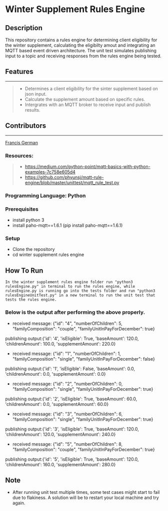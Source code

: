 # Winter Supplement Rules Engine

## Description
This repository contains a rules engine for determining client eligibility for the winter supplement, calculating the eligibilty amout and integrating an MQTT based event driven architecture. 
The unit test simulates publishing input to a topic and receiving responses from the rules engine being tested.

## Features
---
>* Determines a client eligibility for the sinter supplement based on json input.
>* Calculate the supplement amount based on specific rules.
>* Intergrates with an MQTT broker to receive input and publish results.

## Contributors
---
 [Francis German](francisgerman70)


### Resources:
>* https://medium.com/python-point/mqtt-basics-with-python-examples-7c758e605d4
>* https://github.com/phyunsj/mqtt-rule-engine/blob/master/unittest/mqtt_rule_test.py

### Programming Language: Python

### Prerequisites
* install python 3
* install paho-mqtt==1.6.1 (pip install paho-mqtt==1.6.1)

### Setup
* Clone the repository
* cd winter supplement rules engine

## How To Run
```
In the winter supplement rules engine folder run "python3 rulesEngine.py" in terminal to run the rules engine, while rulesEngine.py is running go into the tests folder and run "python3 rulesEngineUnitTest.py" in a new terminal to run the unit test that tests the rules engine.
```
### Below is the output after performing the above properly.
* received message:  {"id": "4", "numberOfChildren": 5, "familyComposition": "couple", "familyUnitInPayForDecember": true}

publishing output:{'id': '4', 'isEligible': True, 'baseAmount': 120.0, 'childrenAmount': 100.0, 'supplementAmount': 220.0}

* received message:  {"id": "1", "numberOfChildren": 1, "familyComposition": "single", "familyUnitInPayForDecember": false}

publishing output:{'id': '1', 'isEligible': False, 'baseAmount': 0.0, 'childrenAmount': 0.0, 'supplementAmount': 0.0}

* received message:  {"id": "2", "numberOfChildren": 0, "familyComposition": "single", "familyUnitInPayForDecember": true}

publishing output:{'id': '2', 'isEligible': True, 'baseAmount': 60.0, 'childrenAmount': 0.0, 'supplementAmount': 60.0}

* received message:  {"id": "3", "numberOfChildren": 6, "familyComposition": "single", "familyUnitInPayForDecember": true}
  
publishing output:{'id': '3', 'isEligible': True, 'baseAmount': 120.0, 'childrenAmount': 120.0, 'supplementAmount': 240.0}

* received message:  {"id": "5", "numberOfChildren": 8, "familyComposition": "couple", "familyUnitInPayForDecember": true}
  
publishing output:{'id': '5', 'isEligible': True, 'baseAmount': 120.0, 'childrenAmount': 160.0, 'supplementAmount': 280.0}

## Note
* After running unit test multiple times, some test cases might start to fail due to flakiness. A solution will be to restart your local machine and try again.
